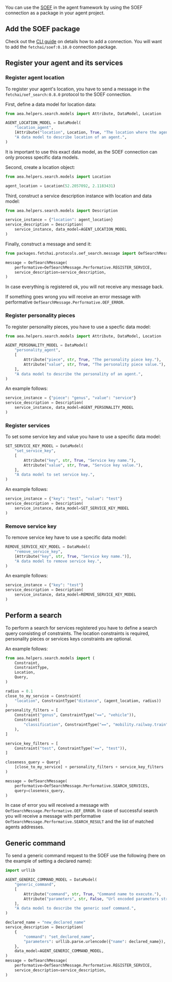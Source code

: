 You can use the <a href="../simple-oef">SOEF</a> in the agent framework by using the SOEF connection as a package in your agent project.

## Add the SOEF package
Check out the <a href="../cli-commands">CLI guide</a> on details how to add a connection. You will want to add the `fetchai/soef:0.10.0` connection package. 

## Register your agent and its services

### Register agent location
To register your agent's location, you have to send a message in the `fetchai/oef_search:0.8.0` protocol to the SOEF connection.

First, define a data model for location data:
``` python
from aea.helpers.search.models import Attribute, DataModel, Location

AGENT_LOCATION_MODEL = DataModel(
    "location_agent",
    [Attribute("location", Location, True, "The location where the agent is.")],
    "A data model to describe location of an agent.",
)
```
It is important to use this exact data model, as the SOEF connection can only process specific data models.

Second, create a location object:
``` python
from aea.helpers.search.models import Location

agent_location = Location(52.2057092, 2.1183431)
```

Third, construct a service description instance with location and data model:
``` python
from aea.helpers.search.models import Description

service_instance = {"location": agent_location}
service_description = Description(
    service_instance, data_model=AGENT_LOCATION_MODEL
)
```

Finally, construct a message and send it:
``` python
from packages.fetchai.protocols.oef_search.message import OefSearchMessage

message = OefSearchMessage(
    performative=OefSearchMessage.Performative.REGISTER_SERVICE,
    service_description=service_description,
)
```

In case everything is registered ok, you will not receive any message back.

If something goes wrong you will receive an error message with performative `OefSearchMessage.Performative.OEF_ERROR`.

### Register personality pieces

To register personality pieces, you have to use a specfic data model:
``` python
from aea.helpers.search.models import Attribute, DataModel, Location

AGENT_PERSONALITY_MODEL = DataModel(
    "personality_agent",
    [
        Attribute("piece", str, True, "The personality piece key."),
        Attribute("value", str, True, "The personality piece value."),
    ],
    "A data model to describe the personality of an agent.",
)
```

An example follows:
``` python
service_instance = {"piece": "genus", "value": "service"}
service_description = Description(
    service_instance, data_model=AGENT_PERSONALITY_MODEL
)
```

### Register services

To set some service key and value you have to use a specific data model:
``` python
SET_SERVICE_KEY_MODEL = DataModel(
    "set_service_key",
    [
        Attribute("key", str, True, "Service key name."),
        Attribute("value", str, True, "Service key value."),
    ],
    "A data model to set service key.",
)
```

An example follows:
``` python
service_instance = {"key": "test", "value": "test"}
service_description = Description(
    service_instance, data_model=SET_SERVICE_KEY_MODEL
)
```

### Remove service key

To remove service key have to use a specific data model:
``` python
REMOVE_SERVICE_KEY_MODEL = DataModel(
    "remove_service_key",
    [Attribute("key", str, True, "Service key name.")],
    "A data model to remove service key.",
)
```

An example follows:
``` python
service_instance = {"key": "test"}
service_description = Description(
    service_instance, data_model=REMOVE_SERVICE_KEY_MODEL
)
```

## Perform a search

To perform a search for services registered you have to define a search query consisting of constraints. The location constraints is required, personality pieces or services keys constraints are optional.

An example follows:
``` python
from aea.helpers.search.models import (
    Constraint,
    ConstraintType,
    Location,
    Query,
)

radius = 0.1
close_to_my_service = Constraint(
    "location", ConstraintType("distance", (agent_location, radius))
)
personality_filters = [
    Constraint("genus", ConstraintType("==", "vehicle")),
    Constraint(
        "classification", ConstraintType("==", "mobility.railway.train")
    ),
]

service_key_filters = [
    Constraint("test", ConstraintType("==", "test")),
]

closeness_query = Query(
    [close_to_my_service] + personality_filters + service_key_filters
)

message = OefSearchMessage(
    performative=OefSearchMessage.Performative.SEARCH_SERVICES,
    query=closeness_query,
)
```

In case of error you will received a message with `OefSearchMessage.Performative.OEF_ERROR`. In case of successful search you will receive a message with performative `OefSearchMessage.Performative.SEARCH_RESULT` and the list of matched agents addresses.

## Generic command

To send a generic command request to the SOEF use the following (here on the example of setting a declared name):
``` python
import urllib

AGENT_GENERIC_COMMAND_MODEL = DataModel(
    "generic_command",
    [
        Attribute("command", str, True, "Command name to execute."),
        Attribute("parameters", str, False, "Url encoded parameters string."),
    ],
    "A data model to describe the generic soef command.",
)

declared_name = "new_declared_name"
service_description = Description(
    {
        "command": "set_declared_name",
        "parameters": urllib.parse.urlencode({"name": declared_name}),
    },
    data_model=AGENT_GENERIC_COMMAND_MODEL,
)
message = OefSearchMessage(
    performative=OefSearchMessage.Performative.REGISTER_SERVICE,
    service_description=service_description,
)
```
